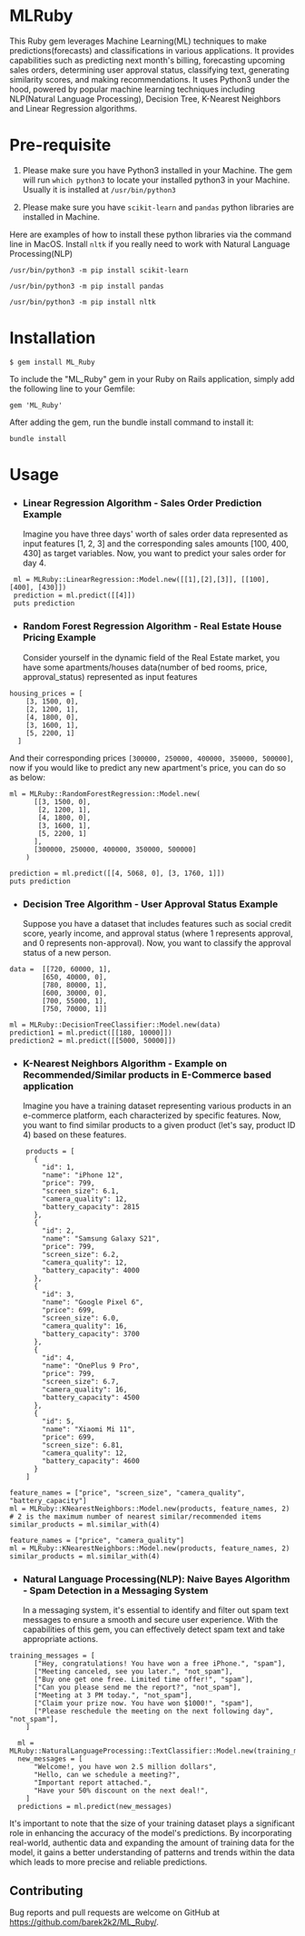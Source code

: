 # MLRuby

This Ruby gem leverages Machine Learning(ML) techniques to make predictions(forecasts) and classifications in various applications. It provides capabilities such as predicting next month's billing, forecasting upcoming sales orders, determining user approval status, classifying text, generating similarity scores, and making recommendations. It uses Python3 under the hood, powered by popular machine learning techniques including NLP(Natural Language Processing), Decision Tree, K-Nearest Neighbors and Linear Regression algorithms.


# Pre-requisite
1. Please make sure you have Python3 installed in your Machine. The gem will run `which python3` to locate your installed python3 in your Machine. Usually it is installed at `/usr/bin/python3`

2. Please make sure you have `scikit-learn` and `pandas` python libraries are installed in Machine.

Here are examples of how to install these python libraries via the command line in MacOS. Install `nltk` if you really need to work with Natural Language Processing(NLP)

`/usr/bin/python3 -m pip install scikit-learn`

`/usr/bin/python3 -m pip install pandas`

`/usr/bin/python3 -m pip install nltk`

# Installation

    $ gem install ML_Ruby

To include the "ML_Ruby" gem in your Ruby on Rails application, simply add the following line to your Gemfile:

```
gem 'ML_Ruby'
```  
  
After adding the gem, run the bundle install command to install it:

```
bundle install
```

# Usage
 - ### Linear Regression Algorithm - Sales Order Prediction Example
 
    Imagine you have three days' worth of sales order data represented as input features [1, 2, 3] and the corresponding sales amounts [100, 400, 430] as target variables. Now, you want to predict your sales order for day 4.
```
 ml = MLRuby::LinearRegression::Model.new([[1],[2],[3]], [[100], [400], [430]])
 prediction = ml.predict([[4]])
 puts prediction
```

 - ### Random Forest Regression Algorithm - Real Estate House Pricing Example
 
    Consider yourself in the dynamic field of the Real Estate market, you have some apartments/houses data(number of bed rooms, price, approval_status) represented as input features 
    
```
housing_prices = [
    [3, 1500, 0],
    [2, 1200, 1],
    [4, 1800, 0],
    [3, 1600, 1],
    [5, 2200, 1]
  ]
```    

And their corresponding prices `[300000, 250000, 400000, 350000, 500000]`, now if you would like to predict any new apartment's price, you can do so as below:    
```
ml = MLRuby::RandomForestRegression::Model.new(
      [[3, 1500, 0],
       [2, 1200, 1],
       [4, 1800, 0],
       [3, 1600, 1],
       [5, 2200, 1]
      ],
      [300000, 250000, 400000, 350000, 500000]
    )

prediction = ml.predict([[4, 5068, 0], [3, 1760, 1]])
puts prediction
```

 - ### Decision Tree Algorithm - User Approval Status  Example

   Suppose you have a dataset that includes features such as social credit score, yearly income, and approval status (where 1 represents approval, and 0 represents non-approval). Now, you want to classify the approval status of a new person.

```
data =  [[720, 60000, 1],
        [650, 40000, 0],
        [780, 80000, 1],
        [600, 30000, 0],
        [700, 55000, 1],
        [750, 70000, 1]]

ml = MLRuby::DecisionTreeClassifier::Model.new(data)
prediction1 = ml.predict([[180, 10000]])
prediction2 = ml.predict([[5000, 50000]])
```
 - ### K-Nearest Neighbors Algorithm - Example on Recommended/Similar products in E-Commerce based application

   Imagine you have a training dataset representing various products in an e-commerce platform, each characterized by specific features. Now, you want to find similar products to a given product (let's say, product ID 4) based on these features.

```
    products = [
      {
        "id": 1,
        "name": "iPhone 12",
        "price": 799,
        "screen_size": 6.1,
        "camera_quality": 12,
        "battery_capacity": 2815
      },
      {
        "id": 2,
        "name": "Samsung Galaxy S21",
        "price": 799,
        "screen_size": 6.2,
        "camera_quality": 12,
        "battery_capacity": 4000
      },
      {
        "id": 3,
        "name": "Google Pixel 6",
        "price": 699,
        "screen_size": 6.0,
        "camera_quality": 16,
        "battery_capacity": 3700
      },
      {
        "id": 4,
        "name": "OnePlus 9 Pro",
        "price": 799,
        "screen_size": 6.7,
        "camera_quality": 16,
        "battery_capacity": 4500
      },
      {
        "id": 5,
        "name": "Xiaomi Mi 11",
        "price": 699,
        "screen_size": 6.81,
        "camera_quality": 12,
        "battery_capacity": 4600
      }
    ]
```
```
feature_names = ["price", "screen_size", "camera_quality", "battery_capacity"]
ml = MLRuby::KNearestNeighbors::Model.new(products, feature_names, 2) # 2 is the maximum number of nearest similar/recommended items
similar_products = ml.similar_with(4)
```

```
feature_names = ["price", "camera_quality"]
ml = MLRuby::KNearestNeighbors::Model.new(products, feature_names, 2)
similar_products = ml.similar_with(4)
```

 - ### Natural Language Processing(NLP): Naive Bayes Algorithm - Spam Detection in a Messaging System

    In a messaging system, it's essential to identify and filter out spam text messages to ensure a smooth and secure user experience. With the capabilities of this gem, you can effectively detect spam text and take appropriate actions.
```
training_messages = [
      ["Hey, congratulations! You have won a free iPhone.", "spam"],
      ["Meeting canceled, see you later.", "not_spam"],
      ["Buy one get one free. Limited time offer!", "spam"],
      ["Can you please send me the report?", "not_spam"],
      ["Meeting at 3 PM today.", "not_spam"],
      ["Claim your prize now. You have won $1000!", "spam"],
      ["Please reschedule the meeting on the next following day", "not_spam"],
    ]

  ml = MLRuby::NaturalLanguageProcessing::TextClassifier::Model.new(training_messages)
  new_messages = [
      "Welcome!, you have won 2.5 million dollars",
      "Hello, can we schedule a meeting?",
      "Important report attached.",
      "Have your 50% discount on the next deal!",
    ]
  predictions = ml.predict(new_messages)
```
It's important to note that the size of your training dataset plays a significant role in enhancing the accuracy of the model's predictions. By incorporating real-world, authentic data and expanding the amount of training data for the model, it gains a better understanding of patterns and trends within the data which leads to more precise and reliable predictions.
## Contributing

Bug reports and pull requests are welcome on GitHub at https://github.com/barek2k2/ML_Ruby/.
